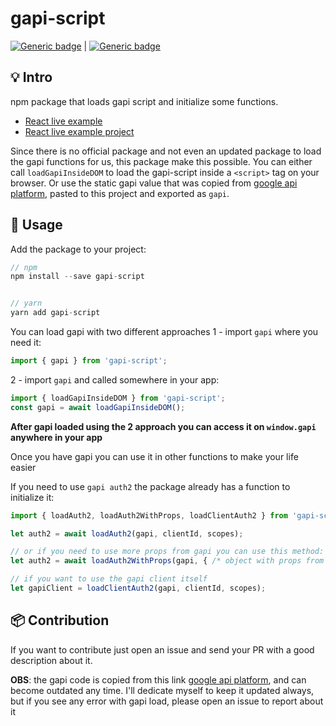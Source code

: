 # gapi-script
[![Generic badge](https://img.shields.io/badge/License-MIT-blue.svg)](https://shields.io/) | [![Generic badge](https://img.shields.io/badge/version-1.2.0-white.svg)](https://shields.io/)
## 💡 Intro
npm package that loads gapi script and initialize some functions.

 - [React live example](https://google-gapi-login.herokuapp.com)
 - [React live example project](https://github.com/LucasAndrad/gapi-script-live-example)

Since there is no official package and not even an updated package to load the gapi functions for us, this package make this possible. You can either call `loadGapiInsideDOM` to load the gapi-script inside a `<script>` tag on your browser. Or use the static gapi value that was copied from [google api platform](https://apis.google.com/js/platform.js), pasted to this project and exported as `gapi`.

## 🚀 Usage
Add the package to your project:

```javascript
// npm
npm install --save gapi-script


// yarn
yarn add gapi-script
```

You can load gapi with two different approaches
1 - import `gapi` where you need it:
```javascript
import { gapi } from 'gapi-script';
```

2 - import `gapi` and called somewhere in your app:
```javascript
import { loadGapiInsideDOM } from 'gapi-script';
const gapi = await loadGapiInsideDOM();
```
**After gapi loaded using the 2 approach you can access it on `window.gapi` anywhere in your app**

Once you have gapi you can use it in other functions to make your life easier

If you need to use `gapi auth2` the package already has a function to initialize it:

```javascript
import { loadAuth2, loadAuth2WithProps, loadClientAuth2 } from 'gapi-script';

let auth2 = await loadAuth2(gapi, clientId, scopes);

// or if you need to use more props from gapi you can use this method:
let auth2 = await loadAuth2WithProps(gapi, { /* object with props from gapi */ });

// if you want to use the gapi client itself
let gapiClient = loadClientAuth2(gapi, clientId, scopes);
```

## 📦 Contribution
If you want to contribute just open an issue and send your PR with a good description about it.

**OBS**: the gapi code is copied from this link [google api platform](https://apis.google.com/js/platform.js), and can become outdated any time. I'll dedicate myself to keep it updated always, but if you see any error with gapi load, please open an issue to report about it
